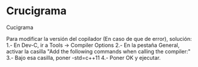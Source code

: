 # Crucigrama
Cucigrama

Para modificar la versión del copilador (En caso de que de error), solución:
1.- En Dev-C, ir a Tools -> Compiler Options
2.- En la pestaña General, activar la casilla "Add the following commands when calling the compiler:"
3.- Bajo esa casilla, poner -std=c++11
4.- Poner OK y ejecutar.
